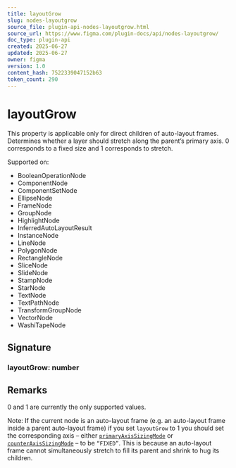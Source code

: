 ```yaml
---
title: layoutGrow
slug: nodes-layoutgrow
source_file: plugin-api-nodes-layoutgrow.html
source_url: https://www.figma.com/plugin-docs/api/nodes-layoutgrow/
doc_type: plugin-api
created: 2025-06-27
updated: 2025-06-27
owner: figma
version: 1.0
content_hash: 7522339047152b63
token_count: 290
---
```

# layoutGrow

This property is applicable only for direct children of auto-layout frames. Determines whether a layer should stretch along the parent’s primary axis. 0 corresponds to a fixed size and 1 corresponds to stretch.

 Supported on:

- BooleanOperationNode
- ComponentNode
- ComponentSetNode
- EllipseNode
- FrameNode
- GroupNode
- HighlightNode
- InferredAutoLayoutResult
- InstanceNode
- LineNode
- PolygonNode
- RectangleNode
- SliceNode
- SlideNode
- StampNode
- StarNode
- TextNode
- TextPathNode
- TransformGroupNode
- VectorNode
- WashiTapeNode

## Signature

### layoutGrow: number

## Remarks

0 and 1 are currently the only supported values.

Note: If the current node is an auto-layout frame (e.g. an auto-layout frame inside a parent auto-layout frame) if you set `layoutGrow` to 1 you should set the corresponding axis – either [`primaryAxisSizingMode`](/plugin-docs/api/properties/nodes-primaryaxissizingmode/)
 or [`counterAxisSizingMode`](/plugin-docs/api/properties/nodes-counteraxissizingmode/)
 – to be `“FIXED”`. This is because an auto-layout frame cannot simultaneously stretch to fill its parent and shrink to hug its children.